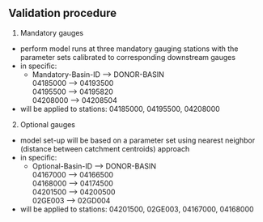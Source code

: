 ## Validation procedure

1. Mandatory gauges
- perform model runs at three mandatory gauging stations with the
parameter sets calibrated to corresponding downstream gauges
- in specific:<br>
  - Mandatory-Basin-ID --> DONOR-BASIN <br>
	  04185000 --> 04193500 <br>
	  04195500 --> 04195820 <br>
	  04208000 --> 04208504
- will be applied to stations: 04185000, 04195500, 04208000

2. Optional gauges
- model set-up will be based on a parameter set using nearest neighbor
  (distance between catchment centroids) approach
- in specific:<br>
  - Optional-Basin-ID --> DONOR-BASIN <br>
    04167000 --> 04166500 <br>
    04168000 --> 04174500 <br>
    04201500 --> 04200500 <br>
    02GE003  --> 02GD004  <br>
- will be applied to stations: 04201500, 02GE003, 04167000, 04168000


